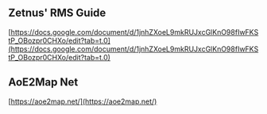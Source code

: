 ## Zetnus' RMS Guide

[https://docs.google.com/document/d/1jnhZXoeL9mkRUJxcGlKnO98fIwFKStP_OBozpr0CHXo/edit?tab=t.0](https://docs.google.com/document/d/1jnhZXoeL9mkRUJxcGlKnO98fIwFKStP_OBozpr0CHXo/edit?tab=t.0)

## AoE2Map Net

[https://aoe2map.net/](https://aoe2map.net/)
